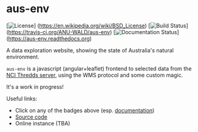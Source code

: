 # aus-env

[![License](https://img.shields.io/badge/license-BSD-blue.svg)]
(https://en.wikipedia.org/wiki/BSD_License)
[![Build Status](https://travis-ci.org/ANU-WALD/aus-env.svg)]
(https://travis-ci.org/ANU-WALD/aus-env)
[![Documentation Status](https://readthedocs.org/projects/aus-env/badge)]
(https://aus-env.readthedocs.org)

A data exploration website, showing the state of Australia's natural environment.

`aus-env` is a javascript (angular+leaflet) frontend to selected data
from the [NCI Thredds server](http://dap.nci.org.au/thredds/catalog.html),
using the WMS protocol and some custom magic.

It's a work in progress!

Useful links:

- Click on any of the badges above (esp. [documentation](https://aus-env.rtfd.org))
- [Source code](https://github.com/ANU-WALD/aus-env)
- Online instance (TBA)
